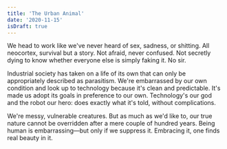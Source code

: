 ```yaml
---
title: 'The Urban Animal'
date: '2020-11-15'
isDraft: true
---
```


We head to work like we've never heard of sex, sadness, or shitting. All neocortex, survival but a story. Not afraid, never confused. Not secretly dying to know whether everyone else is simply faking it. No sir.

Industrial society has taken on a life of its own that can only be appropriately described as parasitism. We're embarrassed by our own condition and look up to technology because it's clean and predictable. It's made us adopt its goals in preference to our own. Technology's our god and the robot our hero: does exactly what it's told, without complications.

We're messy, vulnerable creatures. But as much as we'd like to, our true nature cannot be overridden after a mere couple of hundred years. Being human is embarrassing—but only if we suppress it. Embracing it, one finds real beauty in it.
